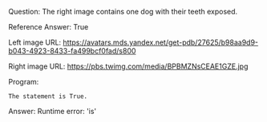Question: The right image contains one dog with their teeth exposed.

Reference Answer: True

Left image URL: https://avatars.mds.yandex.net/get-pdb/27625/b98aa9d9-b043-4923-8433-fa499bcf0fad/s800

Right image URL: https://pbs.twimg.com/media/BPBMZNsCEAE1GZE.jpg

Program:

```
The statement is True.
```
Answer: Runtime error: 'is'

